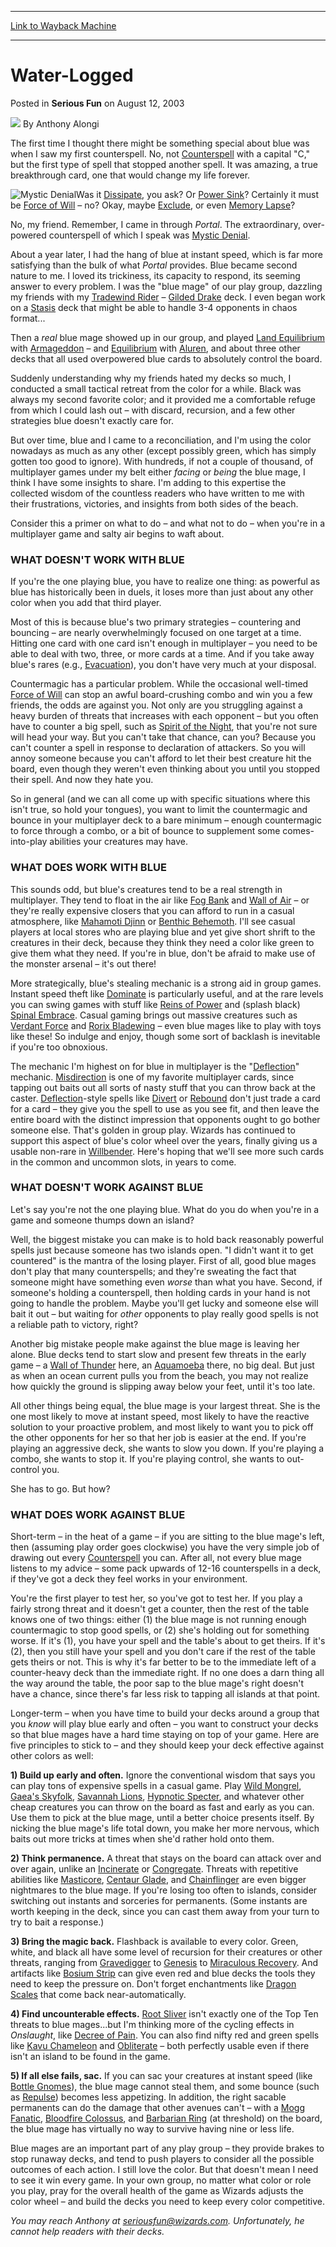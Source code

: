 
---
[Link to Wayback Machine](https://web.archive.org/web/20211020080129/https://magic.wizards.com/en/articles/archive/serious-fun/water-logged-2003-08-12)

[_metadata_:author]:- "Anthony Alongi"
[_metadata_:description]:- "The first time I thought there might be something special about blue was when I saw my first counterspell. No, not Counterspell with a capital `C,` but the first type of spell that stopped another spell. It was amazing, a true breakthrough card, one that would change my life forever.Was it Dissipate, you ask? Or Power Sink? Certainly it must be Force of Will – no? Okay, maybe"
[_metadata_:generator]:- "Drupal 7 (http://drupal.org)"
[_metadata_:node]:- "611956"
[_metadata_:publish_date]:- "2003-08-12"
[_metadata_:source]:- "div-main-content"
[_metadata_:title]:- "Water-Logged"
[_metadata_:wayback_capture_timestamp]:- "2021-10-20 08:01:29"
[_metadata_:wayback_raw_url]:- "https://web.archive.org/web/20211020080129id_/https://magic.wizards.com/en/articles/archive/serious-fun/water-logged-2003-08-12"
[_metadata_:wayback_url]:- "https://magic.wizards.com/en/articles/archive/serious-fun/water-logged-2003-08-12"
---


Water-Logged
============



 Posted in **Serious Fun**
 on August 12, 2003 






![](https://media.magic.wizards.com/styles/auth_small/public/images/person/authorpic_anthonyalongi.jpg)
By Anthony Alongi











The first time I thought there might be something special about blue was when I saw my first counterspell. No, not [Counterspell](https://gatherer.wizards.com/Pages/Card/Details.aspx?name=Counterspell) with a capital "C," but the first type of spell that stopped another spell. It was amazing, a true breakthrough card, one that would change my life forever.

![Mystic Denial](http://gatherer.wizards.com/Handlers/Image.ashx?type=card&name=Mystic+Denial)Was it [Dissipate](https://gatherer.wizards.com/Pages/Card/Details.aspx?name=Dissipate), you ask? Or [Power Sink](https://gatherer.wizards.com/Pages/Card/Details.aspx?name=Power+Sink)? Certainly it must be [Force of Will](https://gatherer.wizards.com/Pages/Card/Details.aspx?name=Force+of+Will) – no? Okay, maybe [Exclude](https://gatherer.wizards.com/Pages/Card/Details.aspx?name=Exclude), or even [Memory Lapse](https://gatherer.wizards.com/Pages/Card/Details.aspx?name=Memory+Lapse)?

No, my friend. Remember, I came in through *Portal*. The extraordinary, over-powered counterspell of which I speak was [Mystic Denial](https://gatherer.wizards.com/Pages/Card/Details.aspx?name=Mystic+Denial).

About a year later, I had the hang of blue at instant speed, which is far more satisfying than the bulk of what *Portal* provides. Blue became second nature to me. I loved its trickiness, its capacity to respond, its seeming answer to every problem. I was the "blue mage" of our play group, dazzling my friends with my [Tradewind Rider](https://gatherer.wizards.com/Pages/Card/Details.aspx?name=Tradewind+Rider) – [Gilded Drake](https://gatherer.wizards.com/Pages/Card/Details.aspx?name=Gilded+Drake) deck. I even began work on a [Stasis](https://gatherer.wizards.com/Pages/Card/Details.aspx?name=Stasis) deck that might be able to handle 3-4 opponents in chaos format...

Then a *real* blue mage showed up in our group, and played [Land Equilibrium](https://gatherer.wizards.com/Pages/Card/Details.aspx?name=Land+Equilibrium) with [Armageddon](https://gatherer.wizards.com/Pages/Card/Details.aspx?name=Armageddon) – and [Equilibrium](https://gatherer.wizards.com/Pages/Card/Details.aspx?name=Equilibrium) with [Aluren](https://gatherer.wizards.com/Pages/Card/Details.aspx?name=Aluren), and about three other decks that all used overpowered blue cards to absolutely control the board.

Suddenly understanding why my friends hated my decks so much, I conducted a small tactical retreat from the color for a while. Black was always my second favorite color; and it provided me a comfortable refuge from which I could lash out – with discard, recursion, and a few other strategies blue doesn't exactly care for.

But over time, blue and I came to a reconciliation, and I'm using the color nowadays as much as any other (except possibly green, which has simply gotten too good to ignore). With hundreds, if not a couple of thousand, of multiplayer games under my belt either *facing* or *being* the blue mage, I think I have some insights to share. I'm adding to this expertise the collected wisdom of the countless readers who have written to me with their frustrations, victories, and insights from both sides of the beach. 

Consider this a primer on what to do – and what not to do – when you're in a multiplayer game and salty air begins to waft about.

### WHAT DOESN'T WORK WITH BLUE

If you're the one playing blue, you have to realize one thing: as powerful as blue has historically been in duels, it loses more than just about any other color when you add that third player.

Most of this is because blue's two primary strategies – countering and bouncing – are nearly overwhelmingly focused on one target at a time. Hitting one card with one card isn't enough in multiplayer – you need to be able to deal with two, three, or more cards at a time. And if you take away blue's rares (e.g., [Evacuation](https://gatherer.wizards.com/Pages/Card/Details.aspx?name=Evacuation)), you don't have very much at your disposal.

Countermagic has a particular problem. While the occasional well-timed [Force of Will](https://gatherer.wizards.com/Pages/Card/Details.aspx?name=Force+of+Will) can stop an awful board-crushing combo and win you a few friends, the odds are against you. Not only are you struggling against a heavy burden of threats that increases with each opponent – but you often have to counter a big spell, such as [Spirit of the Night](https://gatherer.wizards.com/Pages/Card/Details.aspx?name=Spirit+of+the+Night), that you're not sure will head your way. But you can't take that chance, can you? Because you can't counter a spell in response to declaration of attackers. So you will annoy someone because you can't afford to let their best creature hit the board, even though they weren't even thinking about you until you stopped their spell. And now they hate you.

So in general (and we can all come up with specific situations where this isn't true, so hold your tongues), you want to limit the countermagic and bounce in your multiplayer deck to a bare minimum – enough countermagic to force through a combo, or a bit of bounce to supplement some comes-into-play abilities your creatures may have. 

### WHAT DOES WORK WITH BLUE

This sounds odd, but blue's creatures tend to be a real strength in multiplayer. They tend to float in the air like [Fog Bank](https://gatherer.wizards.com/Pages/Card/Details.aspx?name=Fog+Bank) and [Wall of Air](https://gatherer.wizards.com/Pages/Card/Details.aspx?name=Wall+of+Air) – or they're really expensive closers that you can afford to run in a casual atmosphere, like [Mahamoti Djinn](https://gatherer.wizards.com/Pages/Card/Details.aspx?name=Mahamoti+Djinn) or [Benthic Behemoth](https://gatherer.wizards.com/Pages/Card/Details.aspx?name=Benthic+Behemoth). I'll see casual players at local stores who are playing blue and yet give short shrift to the creatures in their deck, because they think they need a color like green to give them what they need. If you're in blue, don't be afraid to make use of the monster arsenal – it's out there!

More strategically, blue's stealing mechanic is a strong aid in group games. Instant speed theft like [Dominate](https://gatherer.wizards.com/Pages/Card/Details.aspx?name=Dominate) is particularly useful, and at the rare levels you can swing games with stuff like [Reins of Power](https://gatherer.wizards.com/Pages/Card/Details.aspx?name=Reins+of+Power) and (splash black) [Spinal Embrace](https://gatherer.wizards.com/Pages/Card/Details.aspx?name=Spinal+Embrace). Casual gaming brings out massive creatures such as [Verdant Force](https://gatherer.wizards.com/Pages/Card/Details.aspx?name=Verdant+Force) and [Rorix Bladewing](https://gatherer.wizards.com/Pages/Card/Details.aspx?name=Rorix+Bladewing) – even blue mages like to play with toys like these! So indulge and enjoy, though some sort of backlash is inevitable if you're too obnoxious.

The mechanic I'm highest on for blue in multiplayer is the "[Deflection](https://gatherer.wizards.com/Pages/Card/Details.aspx?name=Deflection)" mechanic. [Misdirection](https://gatherer.wizards.com/Pages/Card/Details.aspx?name=Misdirection) is one of my favorite multiplayer cards, since tapping out baits out all sorts of nasty stuff that you can throw back at the caster. [Deflection](https://gatherer.wizards.com/Pages/Card/Details.aspx?name=Deflection)-style spells like [Divert](https://gatherer.wizards.com/Pages/Card/Details.aspx?name=Divert) or [Rebound](https://gatherer.wizards.com/Pages/Card/Details.aspx?name=Rebound) don't just trade a card for a card – they give you the spell to use as you see fit, and then leave the entire board with the distinct impression that opponents ought to go bother someone else. That's golden in group play. Wizards has continued to support this aspect of blue's color wheel over the years, finally giving us a usable non-rare in [Willbender](https://gatherer.wizards.com/Pages/Card/Details.aspx?name=Willbender). Here's hoping that we'll see more such cards in the common and uncommon slots, in years to come.

### WHAT DOESN'T WORK AGAINST BLUE

Let's say you're not the one playing blue. What do you do when you're in a game and someone thumps down an island?

Well, the biggest mistake you can make is to hold back reasonably powerful spells just because someone has two islands open. "I didn't want it to get countered" is the mantra of the losing player. First of all, good blue mages don't play that many counterspells; and they're sweating the fact that someone might have something even *worse* than what you have. Second, if someone's holding a counterspell, then holding cards in your hand is not going to handle the problem. Maybe you'll get lucky and someone else will bait it out – but waiting for *other* opponents to play really good spells is not a reliable path to victory, right?

Another big mistake people make against the blue mage is leaving her alone. Blue decks tend to start slow and present few threats in the early game – a [Wall of Thunder](https://gatherer.wizards.com/Pages/Card/Details.aspx?name=Wall+of+Thunder) here, an [Aquamoeba](https://gatherer.wizards.com/Pages/Card/Details.aspx?name=Aquamoeba) there, no big deal. But just as when an ocean current pulls you from the beach, you may not realize how quickly the ground is slipping away below your feet, until it's too late.

All other things being equal, the blue mage is your largest threat. She is the one most likely to move at instant speed, most likely to have the reactive solution to your proactive problem, and most likely to want you to pick off the other opponents for her so that her job is easier at the end. If you're playing an aggressive deck, she wants to slow you down. If you're playing a combo, she wants to stop it. If you're playing control, she wants to out-control you.

She has to go. But how?

### WHAT DOES WORK AGAINST BLUE

Short-term – in the heat of a game – if you are sitting to the blue mage's left, then (assuming play order goes clockwise) you have the very simple job of drawing out every [Counterspell](https://gatherer.wizards.com/Pages/Card/Details.aspx?name=Counterspell) you can. After all, not every blue mage listens to my advice – some pack upwards of 12-16 counterspells in a deck, if they've got a deck they feel works in your environment. 

You're the first player to test her, so you've got to test her. If you play a fairly strong threat and it doesn't get a counter, then the rest of the table knows one of two things: either (1) the blue mage is not running enough countermagic to stop good spells, or (2) she's holding out for something worse. If it's (1), you have your spell and the table's about to get theirs. If it's (2), then you still have your spell and you don't care if the rest of the table gets theirs or not. This is why it's far better to be to the immediate left of a counter-heavy deck than the immediate right. If no one does a darn thing all the way around the table, the poor sap to the blue mage's right doesn't have a chance, since there's far less risk to tapping all islands at that point.

Longer-term – when you have time to build your decks around a group that you *know* will play blue early and often – you want to construct your decks so that blue mages have a hard time staying on top of your game. Here are five principles to stick to – and they should keep your deck effective against other colors as well:

**1) Build up early and often.** Ignore the conventional wisdom that says you can play tons of expensive spells in a casual game. Play [Wild Mongrel](https://gatherer.wizards.com/Pages/Card/Details.aspx?name=Wild+Mongrel), [Gaea's Skyfolk](https://gatherer.wizards.com/Pages/Card/Details.aspx?name=Gaea%27s+Skyfolk), [Savannah Lions](https://gatherer.wizards.com/Pages/Card/Details.aspx?name=Savannah+Lions), [Hypnotic Specter](https://gatherer.wizards.com/Pages/Card/Details.aspx?name=Hypnotic+Specter), and whatever other cheap creatures you can throw on the board as fast and early as you can. Use them to pick at the blue mage, until a better choice presents itself. By nicking the blue mage's life total down, you make her more nervous, which baits out more tricks at times when she'd rather hold onto them.

**2) Think permanence.** A threat that stays on the board can attack over and over again, unlike an [Incinerate](https://gatherer.wizards.com/Pages/Card/Details.aspx?name=Incinerate) or [Congregate](https://gatherer.wizards.com/Pages/Card/Details.aspx?name=Congregate). Threats with repetitive abilities like [Masticore](https://gatherer.wizards.com/Pages/Card/Details.aspx?name=Masticore), [Centaur Glade](https://gatherer.wizards.com/Pages/Card/Details.aspx?name=Centaur+Glade), and [Chainflinger](https://gatherer.wizards.com/Pages/Card/Details.aspx?name=Chainflinger) are even bigger nightmares to the blue mage. If you're losing too often to islands, consider switching out instants and sorceries for permanents. (Some instants are worth keeping in the deck, since you can cast them away from your turn to try to bait a response.) 

**3) Bring the magic back.** Flashback is available to every color. Green, white, and black all have some level of recursion for their creatures or other threats, ranging from [Gravedigger](https://gatherer.wizards.com/Pages/Card/Details.aspx?name=Gravedigger) to [Genesis](https://gatherer.wizards.com/Pages/Card/Details.aspx?name=Genesis) to [Miraculous Recovery](https://gatherer.wizards.com/Pages/Card/Details.aspx?name=Miraculous+Recovery). And artifacts like [Bosium Strip](https://gatherer.wizards.com/Pages/Card/Details.aspx?name=Bosium+Strip) can give even red and blue decks the tools they need to keep the pressure on. Don't forget enchantments like [Dragon Scales](https://gatherer.wizards.com/Pages/Card/Details.aspx?name=Dragon+Scales) that come back near-automatically.

**4) Find uncounterable effects.** 
[Root Sliver](https://gatherer.wizards.com/Pages/Card/Details.aspx?name=Root+Sliver) isn't exactly one of the Top Ten threats to blue mages...but I'm thinking more of the cycling effects in *Onslaught*, like [Decree of Pain](https://gatherer.wizards.com/Pages/Card/Details.aspx?name=Decree+of+Pain). You can also find nifty red and green spells like [Kavu Chameleon](https://gatherer.wizards.com/Pages/Card/Details.aspx?name=Kavu+Chameleon) and [Obliterate](https://gatherer.wizards.com/Pages/Card/Details.aspx?name=Obliterate) – both perfectly usable even if there isn't an island to be found in the game.

**5) If all else fails, sac.** If you can sac your creatures at instant speed (like [Bottle Gnomes](https://gatherer.wizards.com/Pages/Card/Details.aspx?name=Bottle+Gnomes)), the blue mage cannot steal them, and some bounce (such as [Repulse](https://gatherer.wizards.com/Pages/Card/Details.aspx?name=Repulse)) becomes less appetizing. In addition, the right sacable permanents can do the damage that other avenues can't – with a [Mogg Fanatic](https://gatherer.wizards.com/Pages/Card/Details.aspx?name=Mogg+Fanatic), [Bloodfire Colossus](https://gatherer.wizards.com/Pages/Card/Details.aspx?name=Bloodfire+Colossus), and [Barbarian Ring](https://gatherer.wizards.com/Pages/Card/Details.aspx?name=Barbarian+Ring) (at threshold) on the board, the blue mage has virtually no way to survive having nine or less life.

Blue mages are an important part of any play group – they provide brakes to stop runaway decks, and tend to push players to consider all the possible outcomes of each action. I still love the color. But that doesn't mean I need to see it win every game. In your own group, no matter what color or role you play, pray for the overall health of the game as Wizards adjusts the color wheel – and build the decks you need to keep every color competitive.

*You may reach Anthony at [seriousfun@wizards.com](mailto:seriousfun@wizards.com). Unfortunately, he cannot help readers with their decks.*





